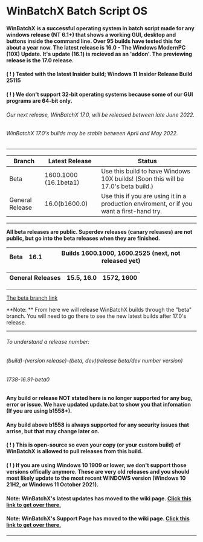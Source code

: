 # WinBatchX Batch Script OS
#### WinBatchX is a successful operating system in batch script made for any windows release (NT 6.1+) that shows a working GUI, desktop and buttons inside the command line. Over 95 builds have tested this for about a year now. The latest release is 16.0 - The Windows ModernPC (10X) Update. It's update (16.1) is recieved as an 'addon'. The previewing release is the 17.0 release.

#### ( ! ) Tested with the latest Insider build; Windows 11 Insider Release Build 25115
#### ( ! ) We don't support 32-bit operating systems because some of our GUI programs are 64-bit only.

###### Our next release, WinBatchX 17.0, will be released between late June 2022.

###### WinBatchX 17.0's builds may be stable between April and May 2022.



***
Branch | Latest Release | Status
-|-|-
Beta | 1600.1000 (16.1beta1) | Use this build to have Windows 10X builds! (Soon this will be 17.0's beta build.)
General Release | 16.0(b1600.0) | Use this if you are using it in a production enviroment, or if you want a first-hand try.
***


**All beta releases are public. Superdev releases (canary releases) are not public, but go into the beta releases when they are finished.**


Beta | 16.1 | Builds 1600.1000, 1600.2525 (next, not released yet)
-|-|-

General Releases | 15.5, 16.0 | 1572, 1600
-|-|-


***


[The beta branch link](https://github.com/bes-ptah/WinBatchX/tree/beta)


**Note:
**
From here we will release WinBatchX builds through the "beta" branch. You will need to go there to see the new latest builds after 17.0's release.
***

###### To understand a release number:

###### (build)-(version release)-(beta, dev)(release beta/dev number version)
###### 1738-16.91-beta0

#### Any build or release NOT stated here is no longer supported for any bug, error or issue. We have updated update.bat to show you that infomation (If you are using b1558+).
#### Any build above b1558 is always supported for any security issues that arrise, but that may change later on.


#### ( ! ) This is open-source so even your copy (or your custom build) of WinBatchX is allowed to pull releases from this build.
#### ( ! ) If you are using Windows 10 1909 or lower, we don't support those versions offically anymore. These are very old releases and you should most likely update to the most recent WINDOWS version (Windows 10 21H2, or Windows 11 October 2021).


#### Note: WinBatchX's latest updates has moved to the wiki page. [Click this link to get over there.](https://github.com/bes-ptah/WinBatchX/wiki)
#### Note: WinBatchX's Support Page has moved to the wiki page. [Click this link to get over there.](https://github.com/bes-ptah/WinBatchX/wiki/Support-Page)
***







